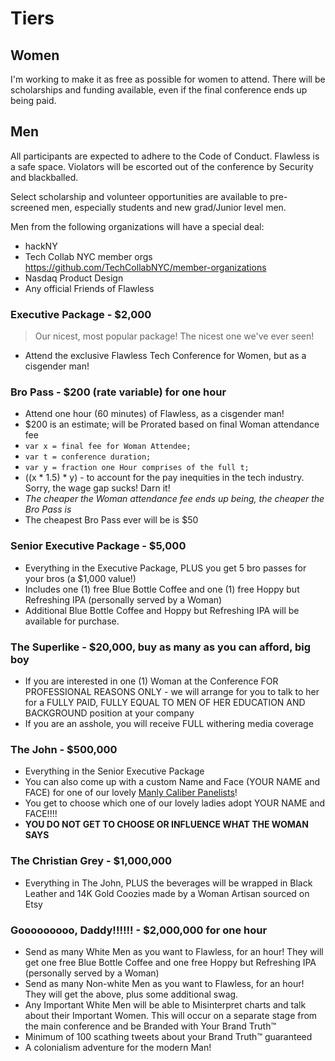 # Tiers

## Women

I'm working to make it as free as possible for women to attend. There will be scholarships and funding available, even if the final conference ends up being paid.

## Men

All participants are expected to adhere to the Code of Conduct. Flawless is a safe space. Violators will be escorted out of the conference by Security and blackballed.

Select scholarship and volunteer opportunities are available to pre-screened men, especially students and new grad/Junior level men.

Men from the following organizations will have a special deal:

- hackNY
- Tech Collab NYC member orgs https://github.com/TechCollabNYC/member-organizations
- Nasdaq Product Design
- Any official Friends of Flawless

### Executive Package - $2,000

> Our nicest, most popular package! The nicest one we've ever seen!

- Attend the exclusive Flawless Tech Conference for Women, but as a cisgender man!

### Bro Pass - $200 (rate variable) for one hour

- Attend one hour (60 minutes) of Flawless, as a cisgender man!
- $200 is an estimate; will be Prorated based on final Woman attendance fee
- `var x = final fee for Woman Attendee;`
- `var t = conference duration;`
- `var y = fraction one Hour comprises of the full t;`
- ((x * 1.5) * y) - to account for the pay inequities in the tech industry. Sorry, the wage gap sucks! Darn it!
- *The cheaper the Woman attendance fee ends up being, the cheaper the Bro Pass is*
- The cheapest Bro Pass ever will be is $50

### Senior Executive Package - $5,000

- Everything in the Executive Package, PLUS you get 5 bro passes for your bros (a $1,000 value!)
- Includes one (1) free Blue Bottle Coffee and one (1) free Hoppy but Refreshing IPA (personally served by a Woman)
- Additional Blue Bottle Coffee and Hoppy but Refreshing IPA will be available for purchase.

### The Superlike - $20,000, buy as many as you can afford, big boy

- If you are interested in one (1) Woman at the Conference FOR PROFESSIONAL REASONS ONLY - we will arrange for you to talk to her for a FULLY PAID, FULLY EQUAL TO MEN OF HER EDUCATION AND BACKGROUND position at your company
- If you are an asshole, you will receive FULL withering media coverage

### The John - $500,000

- Everything in the Senior Executive Package
- You can also come up with a custom Name and Face (YOUR NAME and FACE) for one of our lovely [Manly Caliber Panelists](..panelist-real-men.md)!
- You get to choose which one of our lovely ladies adopt YOUR NAME and FACE!!!!
- **YOU DO NOT GET TO CHOOSE OR INFLUENCE WHAT THE WOMAN SAYS**

### The Christian Grey - $1,000,000

- Everything in The John, PLUS the beverages will be wrapped in Black Leather and 14K Gold Coozies made by a Woman Artisan sourced on Etsy

### Gooooooooo, Daddy!!!!!! - $2,000,000 for one hour

- Send as many White Men as you want to Flawless, for an hour! They will get one free Blue Bottle Coffee and one free Hoppy but Refreshing IPA (personally served by a Woman)
- Send as many Non-white Men as you want to Flawless, for an hour! They will get the above, plus some additional swag.
- Any Important White Men will be able to Misinterpret charts and talk about their Important Women. This will occur on a separate stage from the main conference and be Branded with Your Brand Truth™
- Minimum of 100 scathing tweets about your Brand Truth™ guaranteed
- A colonialism adventure for the modern Man!
